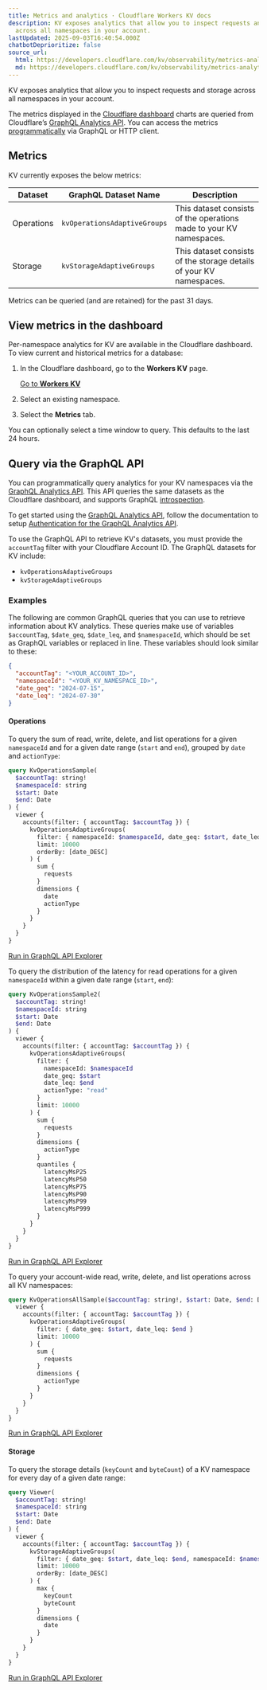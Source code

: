 ```yaml
---
title: Metrics and analytics · Cloudflare Workers KV docs
description: KV exposes analytics that allow you to inspect requests and storage
  across all namespaces in your account.
lastUpdated: 2025-09-03T16:40:54.000Z
chatbotDeprioritize: false
source_url:
  html: https://developers.cloudflare.com/kv/observability/metrics-analytics/
  md: https://developers.cloudflare.com/kv/observability/metrics-analytics/index.md
---
```


KV exposes analytics that allow you to inspect requests and storage across all namespaces in your account.

The metrics displayed in the [Cloudflare dashboard](https://dash.cloudflare.com/) charts are queried from Cloudflare’s [GraphQL Analytics API](https://developers.cloudflare.com/analytics/graphql-api/). You can access the metrics [programmatically](#query-via-the-graphql-api) via GraphQL or HTTP client.

## Metrics

KV currently exposes the below metrics:

| Dataset | GraphQL Dataset Name | Description |
| - | - | - |
| Operations | `kvOperationsAdaptiveGroups` | This dataset consists of the operations made to your KV namespaces. |
| Storage | `kvStorageAdaptiveGroups` | This dataset consists of the storage details of your KV namespaces. |

Metrics can be queried (and are retained) for the past 31 days.

## View metrics in the dashboard

Per-namespace analytics for KV are available in the Cloudflare dashboard. To view current and historical metrics for a database:

1. In the Cloudflare dashboard, go to the **Workers KV** page.

   [Go to **Workers KV**](https://dash.cloudflare.com/?to=/:account/workers/kv/namespaces)

2. Select an existing namespace.

3. Select the **Metrics** tab.

You can optionally select a time window to query. This defaults to the last 24 hours.

## Query via the GraphQL API

You can programmatically query analytics for your KV namespaces via the [GraphQL Analytics API](https://developers.cloudflare.com/analytics/graphql-api/). This API queries the same datasets as the Cloudflare dashboard, and supports GraphQL [introspection](https://developers.cloudflare.com/analytics/graphql-api/features/discovery/introspection/).

To get started using the [GraphQL Analytics API](https://developers.cloudflare.com/analytics/graphql-api/), follow the documentation to setup [Authentication for the GraphQL Analytics API](https://developers.cloudflare.com/analytics/graphql-api/getting-started/authentication/).

To use the GraphQL API to retrieve KV's datasets, you must provide the `accountTag` filter with your Cloudflare Account ID. The GraphQL datasets for KV include:

* `kvOperationsAdaptiveGroups`
* `kvStorageAdaptiveGroups`

### Examples

The following are common GraphQL queries that you can use to retrieve information about KV analytics. These queries make use of variables `$accountTag`, `$date_geq`, `$date_leq`, and `$namespaceId`, which should be set as GraphQL variables or replaced in line. These variables should look similar to these:

```json
{
  "accountTag": "<YOUR_ACCOUNT_ID>",
  "namespaceId": "<YOUR_KV_NAMESPACE_ID>",
  "date_geq": "2024-07-15",
  "date_leq": "2024-07-30"
}
```

#### Operations

To query the sum of read, write, delete, and list operations for a given `namespaceId` and for a given date range (`start` and `end`), grouped by `date` and `actionType`:

```graphql
query KvOperationsSample(
  $accountTag: string!
  $namespaceId: string
  $start: Date
  $end: Date
) {
  viewer {
    accounts(filter: { accountTag: $accountTag }) {
      kvOperationsAdaptiveGroups(
        filter: { namespaceId: $namespaceId, date_geq: $start, date_leq: $end }
        limit: 10000
        orderBy: [date_DESC]
      ) {
        sum {
          requests
        }
        dimensions {
          date
          actionType
        }
      }
    }
  }
}
```

[Run in GraphQL API Explorer](https://graphql.cloudflare.com/explorer?query=I4VwpgTgngBA0gNwPIAdIEMAuBLA9gOwGcBldAWxQBswAKAKBhgBJ0BjV3EfTAFXQHMAXDEKYI2fPwCEDZvnJhCKNmACSAE2Gjxk2U1HoImYQBEsYPWHyaYZzBYCUMAN6yE2MAHdIL2YzYcXJiENABm2JT2EMLOMAGc3HxCzPFBSTAAvk6ujLkwANbIaBBYeEQAguroKDgIYADiEJwoIX55MOGRkDEw8mSKyqxqNkx9AyoaADQwVfYA+vxgwML6mIaY07Ngc9TLzFbqmW15lNhk2MYwAIwADHc3x7m4EOqQAEJQwgDaW3MmAKLEADCAF1HtlHoxCCAyL52u0IEtwKJCJCjvDGOozlZCGVCHCMZjzGj-KwcAQeFA0GiMo9aXl6UcMkA\&variables=N4IghgxhD2CuB2AXAKmA5iAXCAggYTwHkBVAOWQH0BJAERABoR4wBbAUwGcAHSNqgEywgASgFEACgBl8oigHUqyABLU6jDojAAnREIBMABj0BWALQBGA6aMMQbeIOyGTFqwYDMIAL5A)

To query the distribution of the latency for read operations for a given `namespaceId` within a given date range (`start`, `end`):

```graphql
query KvOperationsSample2(
  $accountTag: string!
  $namespaceId: string
  $start: Date
  $end: Date
) {
  viewer {
    accounts(filter: { accountTag: $accountTag }) {
      kvOperationsAdaptiveGroups(
        filter: {
          namespaceId: $namespaceId
          date_geq: $start
          date_leq: $end
          actionType: "read"
        }
        limit: 10000
      ) {
        sum {
          requests
        }
        dimensions {
          actionType
        }
        quantiles {
          latencyMsP25
          latencyMsP50
          latencyMsP75
          latencyMsP90
          latencyMsP99
          latencyMsP999
        }
      }
    }
  }
}
```

[Run in GraphQL API Explorer](https://graphql.cloudflare.com/explorer?query=I4VwpgTgngBA0gNwPIAdIEMAuBLA9gOwGcBldAWxQBswAmACgCgYYASdAY3dxH0wBV0AcwBcMQpgjZ8ggIRNW+cmEIoOYAJIATUeMnT5LcegiZRAESxgDYfNpgXMVgJQwA3vITYwAd0hv5zBxcPJiEdABm2JSOEKKuMEHcvAIirIkhKTAAvi7uzPkwANbIaBBYeEQAgproKDgIYADiENwoYQEFMJHRkHEdnTCKZMqq7Bp2LEMjalr9nTWOAPqCYMCihpjGmHMFC2CL1GusNpo7+Rw4BHxQaKIARBBg6Jp3Z1lnlNhk2KYwAIwABiBALmuTOhBAZH8AwKj1AylCbzOmi+NkIFUI0JhgXYl3w1zQSOxoHQvCiyix2Molnw7CgAFlCAAFGgAVjOzGpjlpDOZrJB2M5NLpjKZAHZ2YKYFybCLmQBOAWCmU80Xy+Uc6XC3lM9Ua7HvAaG-LG95ZIA\&variables=N4IghgxhD2CuB2AXAKmA5iAXCAggYTwHkBVAOWQH0BJAERABoR4wBbAUwGcAHSNqgEywgASgFEACgBl8oigHUqyABLU6jDojAAnREIBMABj0BWALQBGA6aMMQbeIOyGTFqwYDMIAL5A)

To query your account-wide read, write, delete, and list operations across all KV namespaces:

```graphql
query KvOperationsAllSample($accountTag: string!, $start: Date, $end: Date) {
  viewer {
    accounts(filter: { accountTag: $accountTag }) {
      kvOperationsAdaptiveGroups(
        filter: { date_geq: $start, date_leq: $end }
        limit: 10000
      ) {
        sum {
          requests
        }
        dimensions {
          actionType
        }
      }
    }
  }
}
```

[Run in GraphQL API Explorer](https://graphql.cloudflare.com/explorer?query=I4VwpgTgngBA0gNwPIAdIEMAuBLA9gOwGcBBAG1IGV0BbFUsACgBJ0BjV3EfTAFXQHMAXDEKYI2fPwCEAGhhNR6CJmEARLGDlMw+ACZqNAShgBvAFAwYCbGADukUxcsw2HLpkIMAZtlKZIwiYu7JzcfELyrqG8AjAAvsbmzs4A1shoEFh4RMS66Cg4CGAA4hCcKJ5OyZY+fgGmMHn+APr8YMDCCphKmHJNYM30HfI6uvFV1aTY1NgqMACMAAzLixOWiWvOhCDUjtXVEO3gooSblnFnjdM6hNmEe-vObDgEPFBolxf7X84-F3FAA\&variables=N4IghgxhD2CuB2AXAKmA5iAXCAggYTwHkBVAOWQH0BJAERABoQBnRMAJ0SxACYAGbgKwBaAIy8h-BiACm8ACZc+g0eN4BmEAF8gA)

#### Storage

To query the storage details (`keyCount` and `byteCount`) of a KV namespace for every day of a given date range:

```graphql
query Viewer(
  $accountTag: string!
  $namespaceId: string
  $start: Date
  $end: Date
) {
  viewer {
    accounts(filter: { accountTag: $accountTag }) {
      kvStorageAdaptiveGroups(
        filter: { date_geq: $start, date_leq: $end, namespaceId: $namespaceId }
        limit: 10000
        orderBy: [date_DESC]
      ) {
        max {
          keyCount
          byteCount
        }
        dimensions {
          date
        }
      }
    }
  }
}
```

[Run in GraphQL API Explorer](https://graphql.cloudflare.com/explorer?query=I4VwpgTgngBAagSzAd0gCgFAxgEgIYDGBA9iAHYAuAKngOYBcMAzhRAmbQIRa5l4C2YJgAdCYAJIATRizYceOFnggVGAETwUwCsGWkwNWjAEoYAbx4A3JKgjme2QiXIUmaAGYIANloiMzME6klDQMuEEuoTAAvqYW2AkwANaWAMoUxBB0YACCknjCFAiWYADiEKTCbg6JMJ4+kP4w+VoA+rRgwIyKFMoUADTNmmCtXp3dupKDfIIiYlLdM0KiBBKSMTWJXgj8CKowAIwADCdHmwmZkpAAQlCMANotI2oAoqkAwgC653Hn2Px4AAe9lqtSSYCg72CFD+CQARlAtFCXLDorDJDtdEwEMQyEwQaCEk9Uec0YkyRtokA\&variables=N4IghgxhD2CuB2AXAKmA5iAXCAggYTwHkBVAOWQH0BJAERABoR4wBbAUwGcAHSNqgEywgASgFEACgBl8oigHUqyABLU6jDojAAnREIBMABj0BWALQBGA6aMMQbeIOyGTFqwYDMIAL5A)
